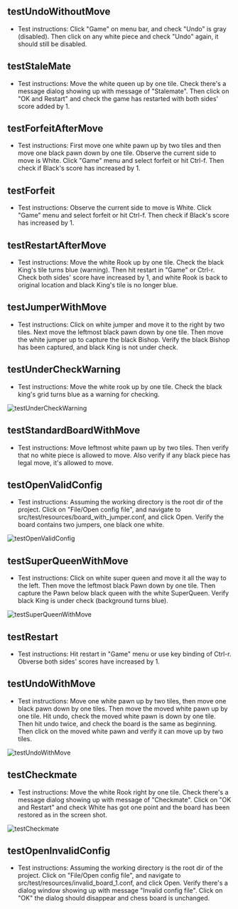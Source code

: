## testUndoWithoutMove
 * Test instructions: Click "Game" on menu bar, and check "Undo" is gray (disabled). Then click on any white piece and check "Undo" again, it should still be disabled.

## testStaleMate
 * Test instructions: Move the white queen up by one tile. Check there's a message dialog showing up with message of "Stalemate". Then click on "OK and Restart" and check the game has restarted with both sides' score added by 1.

## testForfeitAfterMove
 * Test instructions: First move one white pawn up by two tiles and then move one black pawn down by one tile. Observe the current side to move is White. Click "Game" menu and select forfeit or hit Ctrl-f. Then check if Black's score has increased by 1.
 
## testForfeit
 * Test instructions: Observe the current side to move is White. Click "Game" menu and select forfeit or hit Ctrl-f. Then check if Black's score has increased by 1.
 
## testRestartAfterMove
 * Test instructions: Move the white Rook up by one tile. Check the black King's tile turns blue (warning). Then hit restart in "Game" or Ctrl-r. Check both sides' score have increased by 1, and white Rook is back to original location and black King's tile is no longer blue.
 
## testJumperWithMove
 * Test instructions: Click on white jumper and move it to the right by two tiles. Next move the leftmost black pawn down by one tile. Then move the white jumper up to capture the black Bishop. Verify the black Bishop has been captured, and black King is not under check.

## testUnderCheckWarning
 * Test instructions: Move the white rook up by one tile. Check the black king's grid turns blue as a warning for checking.
 
 ![testUnderCheckWarning](screenshots/testUnderCheckWarning.png)

## testStandardBoardWithMove
 * Test instructions: Move leftmost white pawn up by two tiles. Then verify that no white piece is allowed to move. Also verify if any black piece has legal move, it's allowed to move.

## testOpenValidConfig
 * Test instructions: Assuming the working directory is the root dir of the project. Click on "File/Open config file", and navigate to src/test/resources/board_with_jumper.conf, and click Open. Verify the board contains two jumpers, one black one white.
 
 ![testOpenValidConfig](screenshots/testOpenValidConfig.png)

## testSuperQueenWithMove
 * Test instructions: Click on white super queen and move it all the way to the left. Then move the leftmost black Pawn down by one tile. Then capture the Pawn below black queen with the white SuperQueen. Verify black King is under check (background turns blue).
 
 ![testSuperQueenWithMove](screenshots/testSuperQueenWithMove.png)
 
## testRestart
 * Test instructions: Hit restart in "Game" menu or use key binding of Ctrl-r. Obverse both sides' scores have increased by 1.

## testUndoWithMove
 * Test instructions: Move one white pawn up by two tiles, then move one black pawn down by one tiles. Then move the moved white pawn up by one tile. Hit undo, check the moved white pawn is down by one tile. Then hit undo twice, and check the board is the same as beginning. Then click on the moved white pawn and verify it can move up by two tiles.
 
 ![testUndoWithMove](screenshots/testUndoWithMove.png)
 
## testCheckmate
 * Test instructions: Move the white Rook right by one tile. Check there's a message dialog showing up with message of "Checkmate". Click on "OK and Restart" and check White has got one point and the board has been restored as in the screen shot.
 
 ![testCheckmate](screenshots/testCheckmate.png)
 
## testOpenInvalidConfig
 * Test instructions: Assuming the working directory is the root dir of the project. Click on "File/Open config file", and navigate to src/test/resources/invalid_board_1.conf, and click Open. Verify there's a dialog window showing up with message "Invalid config file". Click on "OK" the dialog should disappear and chess board is unchanged.
 